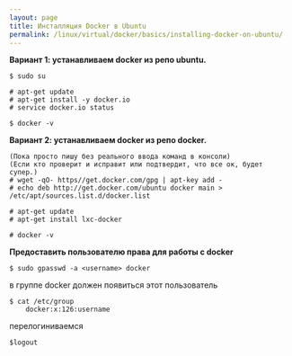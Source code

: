 ```yaml
---
layout: page
title: Инсталляция Docker в Ubuntu
permalink: /linux/virtual/docker/basics/installing-docker-on-ubuntu/
---
```



**Вариант 1: устанавливаем docker из репо ubuntu.**

    $ sudo su

    # apt-get update
    # apt-get install -y docker.io
    # service docker.io status

    $ docker -v


**Вариант 2: устанавливаем docker из репо docker.**

    (Пока просто пишу без реального ввода команд в консоли)
    (Если кто проверит и исправит или подтвердит, что все ок, будет супер.)
    # wget -qO- https//get.docker.com/gpg | apt-key add -
    # echo deb http://get.docker.com/ubuntu docker main > /etc/apt/sources.list.d/docker.list

    # apt-get update
    # apt-get install lxc-docker

    # docker -v


**Предоставить пользователю права для работы с docker**

    $ sudo gpasswd -a <username> docker

в группе docker должен появиться этот пользователь  

    $ cat /etc/group
        docker:x:126:username

перелогиниваемся  

    $logout
